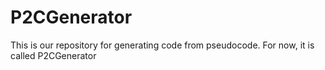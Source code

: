 # P2CGenerator
This is our repository for generating code from pseudocode. For now, it is called P2CGenerator
